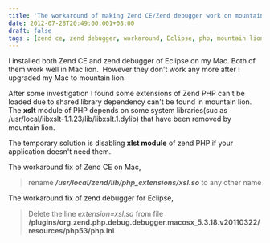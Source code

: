 ```yaml
---
title: 'The workaround of making Zend CE/Zend debugger work on mountain lion'
date: 2012-07-28T20:49:00.001+08:00
draft: false
tags : [zend ce, zend debugger, workaround, Eclipse, php, mountain lion]
---
```


I installed both Zend CE and zend debugger of Eclipse on my Mac. Both of them work well in Mac lion.  However they don't work any more after I upgraded my Mac to mountain lion. 

  

After some investigation I found some extensions of Zend PHP can't be loaded due to shared library dependency can't be found in mountain lion. The **xslt** module of PHP depends on some system libraries(suc as /usr/local/libxslt-1.1.23/lib/libxslt.1.dylib) that have been removed by mountain lion.

  

The temporary solution is disabling **xlst module** of zend PHP if your application doesn't need them. 

  

The workaround fix of Zend CE on Mac, 

> rename _**/usr/local/zend/lib/php_extensions/xsl.so**_ to any other name

  

The workaround fix of zend debugger for Eclipse, 

  

> Delete the line _extension=xsl.so_ from file **<your eclipse>/plugins/org.zend.php.debug.debugger.macosx_5.3.18.v20110322/resources/php53/php.ini**